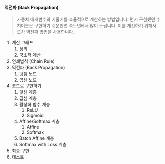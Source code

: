 #### 역전파 (Back Propagation)

> 가중치 매개변수의 기울기를 효율적으로 계산하는 방법입니다. 먼저 구현했던 수치미분은 구현하기 쉬운반면 속도면에서 많이 느립니다. 이를 개선하기 위해서 오차 역전파 방법을 사용합니다.



1. 계산 그래프
   1. 정의
   2. 국소적 계산
2. 연쇄법칙 (Chain Rule)
3. 역전파 (Back Propagation)
   1. 덧셈 노드
   2. 곱셈 노드
4. 코드로 구현하기
   1. 덧셈 계층
   2. 곱셈 계층
   3. 활성화 함수 계층
      1. ReLU
      2. Sigmoid
   4. Affine/Softmax 계층
      1. Affine
      2. Softmax
   5. Batch Affine 계층
   6. Softmax with Loss 계층
5. 최종 구현
6. 테스트